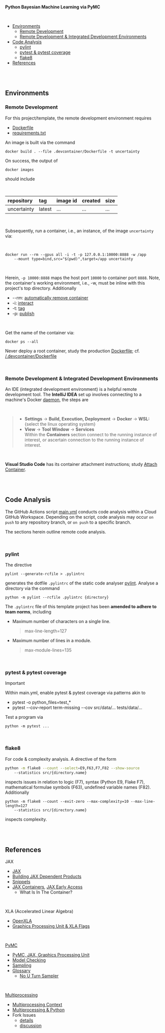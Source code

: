 <br>

**Python Bayesian Machine Learning via PyMC**

<br>

* [Environments](#environments)
  * [Remote Development](#remote-development)
  * [Remote Development & Integrated Development Environments](#remote-development--integrated-development-environments)
* [Code Analysis](#code-analysis)
  * [pylint](#pylint)
  * [pytest & pytest coverage](#pytest--pytest-coverage)
  * [flake8](#flake8)
* [References](#references)

<br>
<br>


## Environments

### Remote Development

For this project/template, the remote development environment requires

* [Dockerfile](.devcontainer/Dockerfile)
* [requirements.txt](.devcontainer/requirements.txt)

An image is built via the command

```shell
docker build . --file .devcontainer/Dockerfile -t uncertainty
```

On success, the output of

```shell
docker images
```

should include

<br>

| repository  | tag    | image id | created  | size     |
|:------------|:-------|:---------|:---------|:---------|
| uncertainty | latest | $\ldots$ | $\ldots$ | $\ldots$ |


<br>

Subsequently, run a container, i.e., an instance, of the image `uncertainty` via:

<br>

```shell
docker run --rm --gpus all -i -t -p 127.0.0.1:10000:8888 -w /app 
	--mount type=bind,src="$(pwd)",target=/app uncertainty
```

<br>

Herein, `-p 10000:8888` maps the host port `10000` to container port `8888`.  Note, the container's working environment,
i.e., -w, must be inline with this project's top directory.  Additionally

* --rm: [automatically remove container](https://docs.docker.com/engine/reference/commandline/run/#:~:text=a%20container%20exits-,%2D%2Drm,-Automatically%20remove%20the)
* -i: [interact](https://docs.docker.com/engine/reference/commandline/run/#:~:text=and%20reaps%20processes-,%2D%2Dinteractive,-%2C%20%2Di)
* -t: [tag](https://docs.docker.com/get-started/02_our_app/#:~:text=Finally%2C%20the-,%2Dt,-flag%20tags%20your)
* -p: [publish](https://docs.docker.com/engine/reference/commandline/run/#:~:text=%2D%2Dpublish%20%2C-,%2Dp,-Publish%20a%20container%E2%80%99s)

<br>

Get the name of the container via:

```shell
docker ps --all
```

Never deploy a root container, study the production [Dockerfile](Dockerfile); cf. [/.devcontainer/Dockerfile](.devcontainer/Dockerfile)

<br>

### Remote Development & Integrated Development Environments

An IDE (integrated development environment) is a helpful remote development tool.  The **IntelliJ
IDEA** set up involves connecting to a machine's Docker [daemon](https://www.jetbrains.com/help/idea/docker.html#connect_to_docker), the steps are

<br>

> * **Settings** $\rightarrow$ **Build, Execution, Deployment** $\rightarrow$ **Docker** $\rightarrow$ **WSL:** {select the linux operating system}
> * **View** $\rightarrow$ **Tool Window** $\rightarrow$ **Services** <br>Within the **Containers** section connect to the running instance of interest, or ascertain connection to the running instance of interest.

<br>

**Visual Studio Code** has its container attachment instructions; study [Attach Container](https://code.visualstudio.com/docs/devcontainers/attach-container).


<br>
<br>



## Code Analysis

The GitHub Actions script [main.yml](.github/workflows/main.yml) conducts code analysis within a Cloud GitHub Workspace.  Depending on the script, code analysis may occur `on push` to any repository branch, or `on push` to a specific branch.

The sections herein outline remote code analysis.

<br>

### pylint

The directive

```shell
pylint --generate-rcfile > .pylintrc
```

generates the dotfile `.pylintrc` of the static code analyser [pylint](https://pylint.pycqa.org/en/latest/user_guide/checkers/features.html).  Analyse a directory via the command

```shell
python -m pylint --rcfile .pylintrc {directory}
```

The `.pylintrc` file of this template project has been **amended to adhere to team norms**, including

* Maximum number of characters on a single line.
  > max-line-length=127

* Maximum number of lines in a module.
  > max-module-lines=135


<br>


### pytest & pytest coverage

> [!IMPORTANT]
> Within main.yml, enable pytest & pytest coverage via patterns akin to
> 
> * pytest -o python_files=test_*
> * pytest --cov-report term-missing  --cov src/data/... tests/data/...
> 

Test a program via

```shell
python -m pytest ...
```


<br>


### flake8

For code & complexity analysis.  A directive of the form

```bash
python -m flake8 --count --select=E9,F63,F7,F82 --show-source 
	--statistics src/{directory.name}
```

inspects issues in relation to logic (F7), syntax (Python E9, Flake F7), mathematical formulae symbols (F63), undefined variable names (F82).  Additionally

```shell
python -m flake8 --count --exit-zero --max-complexity=10 --max-line-length=127 
	--statistics src/{directory.name}
```

inspects complexity.


<br>
<br>


## References

JAX
* [JAX](https://jax.readthedocs.io/en/latest/)
* [Building JAX Dependent Products](https://jax.readthedocs.io/en/latest/installation.html)
* [Snippets](https://github.com/google/jax)
* [JAX Containers](https://catalog.ngc.nvidia.com/orgs/nvidia/containers/jax), [JAX Early Access](https://developer.nvidia.com/jax-container-early-access)
    * What Is In The Container?

<br>

XLA (Accelerated Linear Algebra)
* [OpenXLA](https://openxla.org/xla)
* [Graphics Processing Unit & XLA Flags](https://jax.readthedocs.io/en/latest/gpu_performance_tips.html)

<br>

[PyMC](https://www.pymc.io/welcome.html)
* [PyMC, JAX, Graphics Processing Unit](https://www.pymc-labs.com/blog-posts/pymc-stan-benchmark/)
* [Model Checking](https://pymcmc.readthedocs.io/en/latest/modelchecking.html)
* [Sampling](https://www.pymc-labs.com/blog-posts/pymc-stan-benchmark/)
* [Glossary](https://www.pymc.io/projects/docs/en/latest/glossary.html)
    * [No U Turn Sampler](https://www.pymc.io/projects/docs/en/latest/glossary.html#term-No-U-Turn-Sampler)

<br>

[Multiprocessing](https://docs.python.org/3.10/library/multiprocessing.html#)
* [Multiprocessing Context](https://superfastpython.com/multiprocessing-context-in-python/)
* [Multiprocessing & Python](https://superfastpython.com/multiprocessing-in-python/)
* Fork Issues
    * [details](https://docs.python.org/3/library/os.html#os.fork)
    * [discussion](https://discuss.python.org/t/concerns-regarding-deprecation-of-fork-with-alive-threads/33555)

    
<br>
<br>

<br>
<br>

<br>
<br>

<br>
<br>
